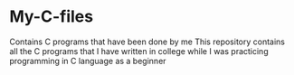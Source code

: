 # My-C-files
Contains C programs that have been done by me
This repository contains all the C programs that I have written in college while I was practicing programming in C language as a beginner 
